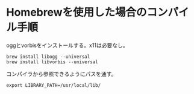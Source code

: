 ﻿# Homebrewを使用した場合のコンパイル手順

oggとvorbisをインストールする。x11は必要なし。

```
brew install libogg --universal
brew install libvorbis --universal
```

コンパイラから参照できるようにパスを通す。

```
export LIBRARY_PATH=/usr/local/lib/
```

